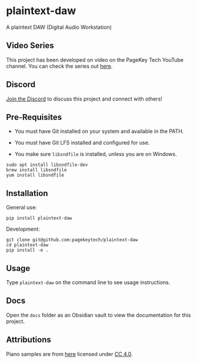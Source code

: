 # plaintext-daw

A plaintext DAW (Digital Audio Workstation)

## Video Series

This project has been developed on video on the PageKey Tech YouTube channel. You can check the series out [here](https://www.youtube.com/watch?v=MguWfieR2tI&list=PL3Kz_hCNpKST2x-SzgbpYBeWOa74F40s7).

## Discord

[Join the Discord](https://discord.gg/5m5yFgDPF5) to discuss this project and connect with others!

## Pre-Requisites

- You must have Git installed on your system and available in the PATH.

- You must have Git LFS installed and configured for use.

- You make sure `libsndfile` is installed, unless you are on Windows.

```
sudo apt install libsndfile-dev
brew install libsndfile
yum install libsndfile
```

## Installation

General use:

```
pip install plaintext-daw
```

Development:

```
git clone git@github.com:pagekeytech/plaintext-daw
cd plaintext-daw
pip install -e .
```

## Usage

Type `plaintext-daw` on the command line to see usage instructions.

## Docs

Open the `docs` folder as an Obsidian vault to view the documentation for this project.

## Attributions

Piano samples are from [here](https://musical-artifacts.com/artifacts/403) licensed under [CC 4.0](https://creativecommons.org/licenses/by/4.0/deed.en).

